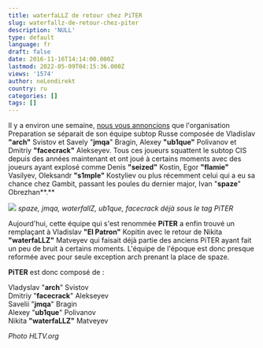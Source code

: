 ```yaml
---
title: waterfaLLZ de retour chez PiTER
slug: waterfallz-de-retour-chez-piter
description: 'NULL'
type: default
language: fr
draft: false
date: 2016-11-16T14:14:00.000Z
lastmod: 2022-05-09T04:15:36.000Z
views: '1574'
author: neLendirekt
country: ru
categories: []
tags: []
---
```

Il y a environ une semaine, [nous vous annoncions](https:///fr/flash/preparation-libere-arch-ub1que-and-co/50) que l'organisation Preparation se séparait de son équipe subtop Russe composée de Vladislav **"arch"** Svistov et Savely "**jmqa**" Bragin, Alexey **"ub1que"** Polivanov et Dmitriy **"facecrack"** Alekseyev. Tous ces joueurs squattent le subtop CIS depuis des années maintenant et ont joué à certains moments avec des joueurs ayant explosé comme Denis **"seized"** Kostin, Egor **"flamie"** Vasilyev, Oleksandr **"s1mple"** Kostyliev ou plus récemment celui qui a eu sa chance chez Gambit, passant les poules du dernier major, Ivan "**spaze**" Obrezhan**.**

**![](/storage/images/582c69212ae4d_14477497744204jpeg)** 
_spaze, jmqa, waterfallZ, ub1que, facecrack déjà sous le tag PiTER_

Aujourd'hui, cette équipe qui s'est renommée **PiTER** a enfin trouvé un remplaçant à Vladislav **"El Patron"** Kopitin avec le retour de Nikita **"waterfaLLZ"** Matveyev qui faisait déjà partie des anciens PiTER ayant fait un peu de bruit à certains moments. L'équipe de l'époque est donc presque reformée avec pour seule exception arch prenant la place de spaze. 

**PiTER** est donc composé de : 

Vladyslav "**arch**" Svistov  
Dmitriy "**facecrack**" Alekseyev  
Savelii "**jmqa**" Bragin  
Alexey "**ub1que**" Polivanov  
Nikita **"waterfaLLZ"** Matveyev

_Photo HLTV.org_
